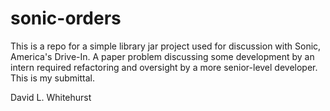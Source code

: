# sonic-orders

This is a repo for a simple library jar project used for discussion with Sonic, America's Drive-In. A paper problem
discussing some development by an intern required refactoring and oversight by a more senior-level developer. This is 
my submittal.

David L. Whitehurst
